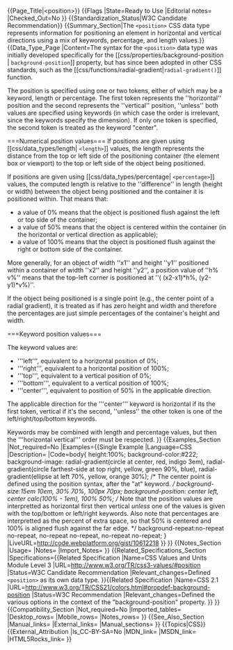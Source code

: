 {{Page_Title|&lt;position&gt;}}
{{Flags
|State=Ready to Use
|Editorial notes=
|Checked_Out=No
}}
{{Standardization_Status|W3C Candidate Recommendation}}
{{Summary_Section|The <code>&lt;position></code> CSS data type represents information for positioning an element in horizontal and vertical directions using a mix of keywords, percentage, and length values.}}
{{Data_Type_Page
|Content=The syntax for the <code>&lt;position></code> data type was initially developed specifically for the [[css/properties/background-position | <code>background-position</code>]] property, but has since been adopted in other CSS standards, such as the [[css/functions/radial-gradient|<code>radial-gradient()</code>]] function.

The position is specified using one or two tokens, either of which may be a keyword, length or percentage.  The first token represents the ''horizontal'' position and the second represents the ''vertical'' position, ''unless'' both values are specified using keywords (in which case the order is irrelevant, since the keywords specify the dimension).  If only one token is specified, the second token is treated as the keyword "center".

===Numerical position values===
If positions are given using [[css/data_types/length| <code>&lt;length></code>]] values, the length represents the distance from the top or left side of the positioning container (the element box or viewport) to the top or left side of the object being positioned.

If positions are given using  [[css/data_types/percentage| <code>&lt;percentage></code>]] values, the computed length is relative to the ''difference'' in length (height or width) between the object being positioned and the container it is positioned within.  That means that:

* a value of 0% means that the object is positioned flush against the left or top side of the container;
* a value of 50% means that the object is centered within the container (in the horizontal or vertical direction as applicable);
* a value of 100% means that the object is positioned flush against the right or bottom side of the container.

More generally, for an object of width ''x1'' and height ''y1'' positioned within a container of width ''x2'' and height ''y2'', a position value of ''h% v%'' means that the top-left corner is positioned at ''( (x2-x1)*h%, (y2-y1)*v%)''.

If the object being positioned is a single point (e.g., the center point of a radial gradient), it is treated as if has zero height and width and therefore the percentages are just simple percentages of the container's height and width.

===Keyword position values===

The keyword values are:

* '''left''', equivalent to a horizontal position of 0%;
* '''right''', equivalent to a horizontal position of 100%;
* '''top''', equivalent to a vertical position of 0%;
* '''bottom''', equivalent to a vertical position of 100%;
* '''center''', equivalent to position of 50% in the applicable direction.

The applicable direction for the '''center''' keyword is horizontal if its the first token, vertical if it's the second, ''unless'' the other token is one of the left/right/top/bottom keywords.

Keywords may be combined with length and percentage values, but then the '''horizontal vertical''' order must be respected.
}}
{{Examples_Section
|Not_required=No
|Examples={{Single Example
|Language=CSS
|Description=
|Code=body{
    height:100%;
	background-color:#222;
	background-image:
	   radial-gradient(circle at center, red, indigo 3em),
	   radial-gradient(circle farthest-side at top right, yellow, green 90%, blue),
	   radial-gradient(ellipse at left 70%, yellow, orange 30%);
	/* The center point is defined using the position syntax, after the "at" keyword. 
	*/
	background-size:15em 10em, 30% 70%, 100px 70px;
	background-position: center left,  center calc(100% - 1em), 100% 50%;
	/* Note that the position values are interpretted as horizontal first then vertical
	   *unless* one of the values is given with the top/bottom or left/right keywords.
	   Also note that percentages are interpretted as the percent of extra space,
	   so that 50% is centered and 100% is aligned flush against the far edge.
	*/
	background-repeat:no-repeat no-repeat, no-repeat no-repeat, no-repeat no-repeat;
}
|LiveURL=http://code.webplatform.org/gist/10612218
}}
}}
{{Notes_Section
|Usage=
|Notes=
|Import_Notes=
}}
{{Related_Specifications_Section
|Specifications={{Related Specification
|Name=CSS Values and Units Module Level 3
|URL=http://www.w3.org/TR/css3-values/#position
|Status=W3C Candidate Recommendation
|Relevant_changes=Defined <code>&lt;position></code> as its own data type.
}}{{Related Specification
|Name=CSS 2.1
|URL=http://www.w3.org/TR/CSS21/colors.html#propdef-background-position
|Status=W3C Recommendation
|Relevant_changes=Defined the various options in the context of the "background-position" property.
}}
}}
{{Compatibility_Section
|Not_required=No
|Imported_tables=
|Desktop_rows=
|Mobile_rows=
|Notes_rows=
}}
{{See_Also_Section
|Manual_links=
|External_links=
|Manual_sections=
}}
{{Topics|CSS}}
{{External_Attribution
|Is_CC-BY-SA=No
|MDN_link=
|MSDN_link=
|HTML5Rocks_link=
}}